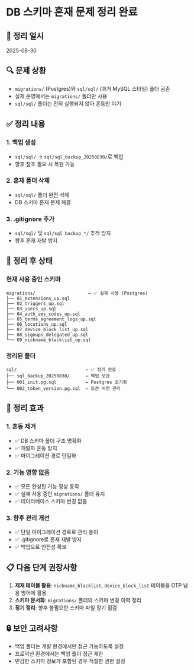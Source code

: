 # DB 스키마 혼재 문제 정리 완료

## 📅 정리 일시
2025-08-30

## 🔍 문제 상황
- `migrations/` (Postgres)와 `sql/sql/` (과거 MySQL 스타일) 폴더 공존
- 실제 운영에서는 `migrations/` 폴더만 사용
- `sql/sql/` 폴더는 전혀 실행되지 않아 혼동만 야기

## ✅ 정리 내용

### 1. 백업 생성
- `sql/sql/` → `sql/sql_backup_20250830/`로 백업
- 향후 참조 필요 시 복원 가능

### 2. 혼재 폴더 삭제
- `sql/sql/` 폴더 완전 삭제
- DB 스키마 혼재 문제 해결

### 3. .gitignore 추가
- `sql/sql/` 및 `sql/sql_backup_*/` 추적 방지
- 향후 혼재 재발 방지

## 🚀 정리 후 상태

### 현재 사용 중인 스키마
```
migrations/                    ← ✅ 실제 사용 (Postgres)
├── 01_extensions_up.sql
├── 02_triggers_up.sql
├── 03_users_up.sql
├── 04_auth_sms_codes_up.sql
├── 05_terms_agreement_logs_up.sql
├── 06_locations_up.sql
├── 07_device_block_list_up.sql
├── 08_signups_delegated_up.sql
└── 09_nickname_blacklist_up.sql
```

### 정리된 폴더
```
sql/                          ← ✅ 정리 완료
├── sql_backup_20250830/      ← 백업 보관
├── 001_init.pg.sql           ← Postgres 초기화
└── 002_token_version.pg.sql  ← 토큰 버전 관리
```

## 🎯 정리 효과

### 1. 혼동 제거
- ✅ DB 스키마 폴더 구조 명확화
- ✅ 개발자 혼동 방지
- ✅ 마이그레이션 경로 단일화

### 2. 기능 영향 없음
- ✅ 모든 완성된 기능 정상 동작
- ✅ 실제 사용 중인 `migrations/` 폴더 유지
- ✅ 데이터베이스 스키마 변경 없음

### 3. 향후 관리 개선
- ✅ 단일 마이그레이션 경로로 관리 용이
- ✅ .gitignore로 혼재 재발 방지
- ✅ 백업으로 안전성 확보

## 📋 다음 단계 권장사항

1. **제재 테이블 활용**: `nickname_blacklist`, `device_block_list` 테이블을 OTP 남용 방어에 활용
2. **스키마 문서화**: `migrations/` 폴더의 스키마 변경 이력 정리
3. **정기 정리**: 향후 불필요한 스키마 파일 정기 점검

## 🔒 보안 고려사항

- 백업 폴더는 개발 환경에서만 접근 가능하도록 설정
- 프로덕션 환경에서는 백업 폴더 접근 제한
- 민감한 스키마 정보가 포함된 경우 적절한 권한 설정

